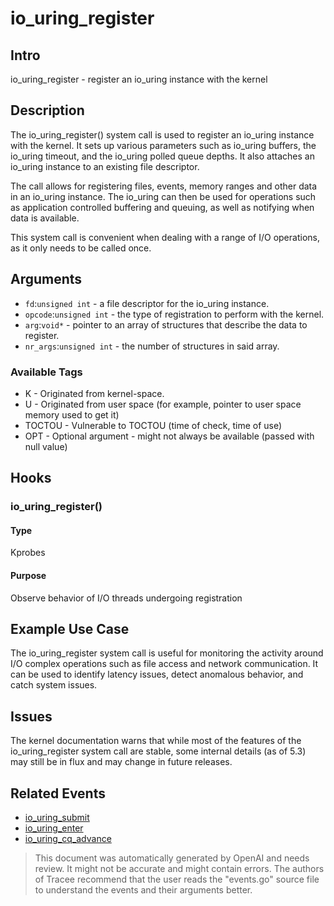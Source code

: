 
# io_uring_register

## Intro
io_uring_register - register an io_uring instance with the kernel

## Description
The io_uring_register() system call is used to register an io_uring instance with the kernel. It sets up various parameters such as io_uring buffers, the io_uring timeout, and the io_uring polled queue depths. It also attaches an io_uring instance to an existing file descriptor.

The call allows for registering files, events, memory ranges and other data in an io_uring instance. The io_uring can then be used for operations such as application controlled buffering and queuing, as well as notifying when data is available. 

This system call is convenient when dealing with a range of I/O operations, as it only needs to be called once. 

## Arguments
* `fd`:`unsigned int` - a file descriptor for the io_uring instance.
* `opcode`:`unsigned int` - the type of registration to perform with the kernel.
* `arg`:`void*` - pointer to an array of structures that describe the data to register.
* `nr_args`:`unsigned int` - the number of structures in said array.

### Available Tags
* K - Originated from kernel-space.
* U - Originated from user space (for example, pointer to user space memory used to get it)
* TOCTOU - Vulnerable to TOCTOU (time of check, time of use)
* OPT - Optional argument - might not always be available (passed with null value)

## Hooks
### io_uring_register()
#### Type
Kprobes
#### Purpose
Observe behavior of I/O threads undergoing registration 

## Example Use Case
The io_uring_register system call is useful for monitoring the activity around I/O complex operations such as file access and network communication. It can be used to identify latency issues, detect anomalous behavior, and catch system issues.

## Issues
The kernel documentation warns that while most of the features of the io_uring_register system call are stable, some internal details (as of 5.3) may still be in flux and may change in future releases.

## Related Events
* [io_uring_submit](http://man7.org/linux/man-pages/man2/io_uring_submit.2.html)
* [io_uring_enter](http://man7.org/linux/man-pages/man2/io_uring_enter.2.html)
* [io_uring_cq_advance](http://man7.org/linux/man-pages/man2/io_uring_cq_advance.2.html)

> This document was automatically generated by OpenAI and needs review. It might
> not be accurate and might contain errors. The authors of Tracee recommend that
> the user reads the "events.go" source file to understand the events and their
> arguments better.
